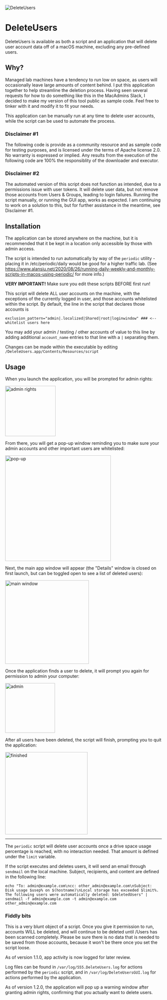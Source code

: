![DeleteUsers](https://github.com/zaren/DeleteUsers/assets/2085312/68b7a31e-24ff-4de0-9a1e-e30d01573529)
# DeleteUsers

DeleteUsers is available as both a script and an application that will delete user account data off of a macOS machine, excluding any pre-defined users.

## Why?

Managed lab machines have a tendency to run low on space, as users will occasionally leave large amounts of content behind. I put this application together to help streamline the deletion process. Having seen several requests for how to do something like this in the MacAdmins Slack, I decided to make my version of this tool public as sample code. Feel free to tinker with it and modify it to fit your needs. 

This application can be manually run at any time to delete user accounts, while the script can be used to automate the process.

### Disclaimer #1

The following code is provide as a community resource and as sample code for testing purposes, and is licensed under the terms of Apache license 2.0. No warranty is expressed or implied. Any results from the execution of the following code are 100% the responsiblity of the downloader and executor.

### Disclaimer #2

The automated version of this script does not function as intended, due to a permissions issue with user tokens. It will delete user data, but not remove those accounts from Users & Groups, leading to login failures. Running the script manually, or running the GUI app, works as expected. I am continuing to work on a solution to this, but for further assistance in the meantime, see Disclaimer #1.

## Installation

The application can be stored anywhere on the machine, but it is recommended that it be kept in a location only accessible by those with admin access. 

The script is intended to run automatically by way of the `periodic` utility - placing it in /etc/periodic/daily would be good for a higher traffic lab. (See https://www.alansiu.net/2020/08/26/running-daily-weekly-and-monthly-scripts-in-macos-using-periodic/ for more info.)

**VERY IMPORTANT!** Make sure you edit these scripts BEFORE first run! 

This script will delete ALL user accounts on the machine, with the exceptions of the currently logged in user, and those accounts whitelisted within the script. By default, the line in the script that declares those accounts is

`exclusion_pattern="admin|.localized|Shared|root|loginwindow" ### <-- whitelist users here`

You may add your admin / testing / other accounts of value to this line by adding additional `account_name` entries to that line with a `|` separating them.

Changes can be made within the executable by editing `/DeleteUsers.app/Contents/Resources/script`

## Usage

When you launch the application, you will be prompted for admin rights:

<img width="162" alt="admin rights" src="https://github.com/zaren/DeleteUsers/assets/2085312/d0a744c3-e1c8-48bd-a90a-65371fc54cc3">

From there, you will get a pop-up window reminding you to make sure your admin accounts and other important users are whitelisted:

<img width="340" alt="pop-up" src="https://github.com/zaren/DeleteUsers/assets/2085312/465e532c-0a21-4574-896c-0334714d1eac">


Next, the main app window will appear (the "Details" window is closed on first launch, but can be toggled open to see a list of deleted users):

<img width="269" alt="main window" src="https://github.com/zaren/DeleteUsers/assets/2085312/4f30cd1d-9f17-4728-a05e-accf26aecbc4">

Once the application finds a user to delete, it will prompt you again for permission to admin your computer:

<img width="160" alt="admin" src="https://github.com/zaren/DeleteUsers/assets/2085312/d53176a4-a029-4b00-967d-b56972074797">

After all users have been deleted, the script will finish, prompting you to quit the application:

<img width="265" alt="finished" src="https://github.com/zaren/DeleteUsers/assets/2085312/86340a91-c914-4b29-bdde-733cafe50fd0">

----- 

The `periodic` script will delete user accounts once a drive space usage percentage is reached, with no interaction needed. That amount is defined under the `limit` variable. 

If the script executes and deletes users, it will send an email through `sendmail` on the local machine. Subject, recipients, and content are defined in the following line:

`echo "To: admin@example.com\ncc: other_admin@example.com\nSubject: Disk usage $usep% on $(hostname)\nLocal storage has exceeded $limit%. The following users were automatically deleted: $deletedUsers" | sendmail -f admin@example.com -t admin@example.com other_admin@example.com`

### Fiddly bits

This is a very blunt object of a script. Once you give it permission to run, accounts WILL be deleted, and will continue to be deleted until /Users has been scanned completely. Please be sure there is no data that is needed to be saved from those accounts, because it won't be there once you set the script loose.

As of version 1.1.0, app activity is now logged for later review.

Log files can be found in `/var/log/555.DeleteUsers.log` for actions performed by the `periodic` script, and in `/var/log/DeleteUsersGUI.log` for actions performed by the application.

As of version 1.2.0, the application will pop up a warning window after granting admin rights, confirming that you actually want to delete users.

